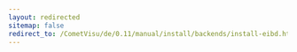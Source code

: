 ```yaml
---
layout: redirected
sitemap: false
redirect_to: /CometVisu/de/0.11/manual/install/backends/install-eibd.html
---
```


